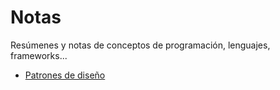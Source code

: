 # Notas

Resúmenes y notas de conceptos de programación, lenguajes, frameworks...

- [Patrones de diseño](./patrones-diseño/README.md)
